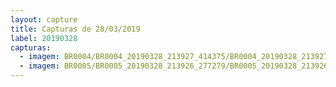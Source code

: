 ```yaml
---
layout: capture
title: Capturas de 28/03/2019
label: 20190328
capturas:
  - imagem: BR0004/BR0004_20190328_213927_414375/BR0004_20190328_213927_414375_stack_11_meteors.jpg
  - imagem: BR0005/BR0005_20190328_213926_277279/BR0005_20190328_213926_277279_stack_19_meteors.jpg
---
```

